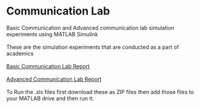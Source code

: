 # Communication Lab
Basic Communication and Advanced communication lab simulation experiments using MATLAB Simulink
<br></br>
These are the simulation experiments that are conducted as a part of academics
<br></br>
<a href="https://drive.google.com/drive/u/1/folders/1StnyKuYIGAp4kMundC5AdjqiDFuH0YYP/view" target="_blank"> Basic Communication Lab Report </a>
<br></br>
<a href="https://drive.google.com/drive/u/1/folders/1StnyKuYIGAp4kMundC5AdjqiDFuH0YYP/view" target="_blank"> Advanced Communication Lab Report </a>
<br></br>To Run the .slx files first download these as ZIP files then add those files to your MATLAB drive and then run it.
